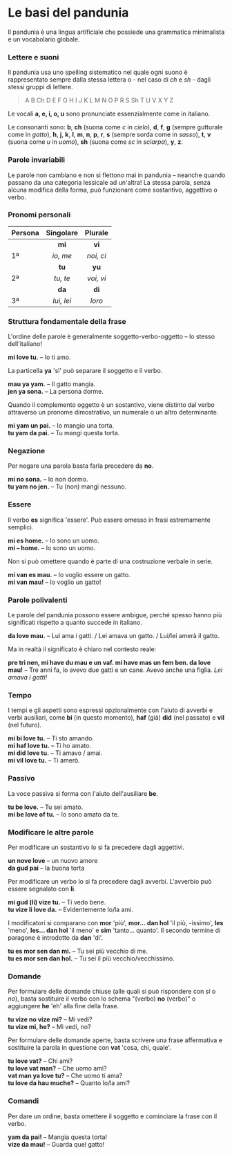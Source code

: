 # Le basi del pandunia

Il pandunia è una lingua artificiale che possiede una grammatica minimalista e un vocabolario globale.

### Lettere e suoni

Il pandunia usa uno spelling sistematico nel quale
ogni suono è rappresentato sempre dalla stessa lettera o - nel caso di _ch_ e _sh_ - dagli stessi gruppi di lettere.

> A B Ch D E F G H I J K L M N O P R S Sh T U V X Y Z

Le vocali **a, e, i, o, u** sono pronunciate essenzialmente come in italiano.

Le consonanti sono:
**b**,
**ch** (suona come _c_ in _cielo_),
**d**,
**f**,
**g** (sempre gutturale come in _gatto_),
**h**,
**j**,
**k**,
**l**,
**m**,
**n**,
**p**,
**r**,
**s** (sempre sorda come in _sasso_),
**t**,
**v** (suona come _u_ in _uomo_),
**sh** (suona come _sc_ in _sciarpa_),
**y**,
**z**.

### Parole invariabili

Le parole non cambiano e non si flettono mai in pandunia
– neanche quando passano da una categoria lessicale ad un'altra!
La stessa parola, senza alcuna modifica della forma, può funzionare come sostantivo, aggettivo o verbo.

### Pronomi personali

| Persona  | Singolare         | Plurale      |
|:---------|:-----------------:|:------------:|
|          | **mi**            | **vi**       |
| 1ª       | _io, me_          | _noi, ci_    |
|          | **tu**            | **yu**       |
| 2ª       | _tu, te_          | _voi, vi_    |
|          | **da**            | **di**       |
| 3ª       | _lui, lei_        | _loro_       |

### Struttura fondamentale della frase

L'ordine delle parole è generalmente soggetto-verbo-oggetto
– lo stesso dell'italiano!

**mi love tu.**
– Io ti amo.

La particella **ya** 'sì' può separare il soggetto e il verbo.

**mau ya yam.**
– Il gatto mangia.  
**jen ya sona.**
– La persona dorme.

Quando il complemento oggetto è un sostantivo, viene distinto dal verbo attraverso un pronome dimostrativo, un numerale o un altro determinante.

**mi yam un pai.**
– Io mangio una torta.  
**tu yam da pai.**
– Tu mangi questa torta.

### Negazione

Per negare una parola basta farla precedere da **no**.

**mi no sona.**
– Io non dormo.  
**tu yam no jen.**
– Tu (non) mangi nessuno.

### Essere

Il verbo
**es**
significa 'essere'.
Può essere omesso in frasi estremamente semplici.

**mi es home.**
– Io sono un uomo.  
**mi – home.**
– Io sono un uomo.

Non si può omettere quando è parte di una costruzione verbale in serie.

**mi van es mau.**
– Io voglio essere un gatto.  
**mi van mau!**
– Io voglio un gatto!

### Parole polivalenti

Le parole del pandunia possono essere ambigue, perché spesso hanno più significati rispetto a quanto succede in italiano.

**da love mau.**
– Lui ama i gatti. / Lei amava un gatto. / Lui/lei amerà il gatto.

Ma in realtà il significato è chiaro nel contesto reale:

**pre tri nen, mi have du mau e un vaf. mi have mas un fem ben. da love mau!**
– Tre anni fa, io avevo due gatti e un cane. Avevo anche una figlia. _Lei amava i gatti!_

### Tempo

I tempi e gli aspetti sono espressi opzionalmente con l'aiuto di avverbi e verbi ausiliari, come
**bi**
(in questo momento),
**haf**
(già)
**did**
(nel passato) e
**vil**
(nel futuro).

**mi bi love tu.**
– Ti sto amando.  
**mi haf love tu.**
– Ti ho amato.  
**mi did love tu.**
– Ti amavo / amai.  
**mi vil love tu.**
– Ti amerò.

### Passivo

La voce passiva si forma con l'aiuto dell'ausiliare
**be**.

**tu be love.**
– Tu sei amato.  
**mi be love of tu.**
– Io sono amato da te.

### Modificare le altre parole

Per modificare un sostantivo lo si fa precedere dagli aggettivi.

**un nove love**
– un nuovo amore  
**da gud pai**
– la buona torta

Per modificare un verbo lo si fa precedere dagli avverbi.
L'avverbio può essere segnalato con
**li**.

**mi gud (li) vize tu.**
– Ti vedo bene.  
**tu vize li love da.**
– Evidentemente lo/la ami.

I modificatori si comparano con
**mor**
'più',
**mor... dan hol**
'il più, -issimo',
**les**
'meno',
**les... dan hol**
'il meno' e
**sim**
'tanto... quanto'.
Il secondo termine di paragone è introdotto da
**dan**
'di'.

**tu es mor sen dan mi.**
– Tu sei più vecchio di me.  
**tu es mor sen dan hol.**
– Tu sei il più vecchio/vecchissimo.

### Domande

Per formulare delle domande chiuse (alle quali si può rispondere con _sì_ o _no_), basta sostituire il verbo con lo schema "(verbo) **no** (verbo)" o aggiungere **he** 'eh' alla fine della frase.

**tu vize no vize mi?**
– Mi vedi?  
**tu vize mi, he?**
– Mi vedi, no?

Per formulare delle domande aperte, basta scrivere una frase affermativa e sostituire la parola in questione con
**vat**
'cosa, chi, quale'.

**tu love vat?**
– Chi ami?  
**tu love vat man?**
– Che uomo ami?  
**vat man ya love tu?**
– Che uomo ti ama?  
**tu love da hau muche?**
– Quanto lo/la ami?

### Comandi

Per dare un ordine, basta omettere il soggetto e cominciare la frase con il verbo.

**yam da pai!**
– Mangia questa torta!  
**vize da mau!**
– Guarda quel gatto!

